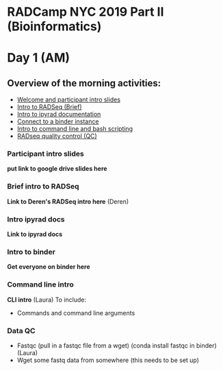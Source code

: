# RADCamp NYC 2019 Part II (Bioinformatics)
# Day 1 (AM)

## Overview of the morning activities:
* [Welcome and participant intro slides](#participant-intro-slides)
* [Intro to RADSeq (Brief)](#brief-intro-to-RADSeq)
* [Intro to ipyrad documentation](#intro-ipyrad-docs)
* [Connect to a binder instance](#intro-to-binder)
* [Intro to command line and bash scripting](#command-line-intro)
* [RADseq quality control (QC)](#data-qc)

### Participant intro slides
**put link to google drive slides here**

### Brief intro to RADSeq
**Link to Deren's RADSeq intro here** (Deren)

### Intro ipyrad docs
**Link to ipyrad docs**

### Intro to binder
**Get everyone on binder here**

### Command line intro
**CLI intro** (Laura)
To include:
* Commands and command line arguments

### Data QC
* Fastqc (pull in a fastqc file from a wget) (conda install fastqc in binder) (Laura)
 * Wget some fastq data from somewhere (this needs to be set up)
